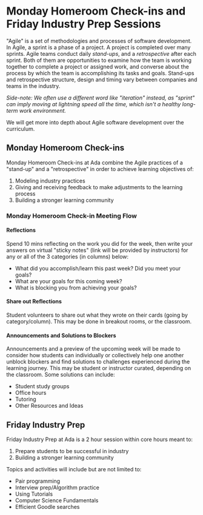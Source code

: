 # Monday Homeroom Check-ins and Friday Industry Prep Sessions

"Agile" is a set of methodologies and processes of software development. In Agile, a sprint is a phase of a project. A project is completed over many sprints. Agile teams conduct daily _stand-ups_, and a _retrospective_ after each sprint. Both of them are opportunities to examine how the team is working together to complete a project or assigned work, and converse about the process by which the team is accomplishing its tasks and goals. Stand-ups and retrospective structure, design and timing vary between companies and teams in the industry.

_Side-note: We often use a different word like "iteration" instead, as "sprint" can imply moving at lightning speed all the time, which isn't a healthy long-term work environment._

We will get more into depth about Agile software development over the curriculum.

## Monday Homeroom Check-ins

Monday Homeroom Check-ins at Ada combine the Agile practices of a "stand-up" and a "retrospective" in order to achieve learning objectives of:

1. Modeling industry practices
2. Giving and receiving feedback to make adjustments to the learning process
3. Building a stronger learning community

### Monday Homeroom Check-in Meeting Flow

#### Reflections 

Spend 10 mins reflecting on the work you did for the week, then write your answers on virtual "sticky notes" (link will be provided by instructors) for any or all of the 3 categories (in columns) below:

 - What did you accomplish/learn this past week? Did you meet your goals?
 - What are your goals for this coming week? 
 - What is blocking you from achieving your goals?

#### Share out Reflections

Student volunteers to share out what they wrote on their cards (going by category/column). This may be done in breakout rooms, or the classroom.

#### Announcements and Solutions to Blockers

Announcements and a preview of the upcoming week will be made to consider how students can individually or collectively help one another unblock blockers and find solutions to challenges experienced during the learning journey. This may be student or instructor curated, depending on the classroom. Some solutions can include:

 - Student study groups
 - Office hours 
 - Tutoring
 - Other Resources and Ideas 

## Friday Industry Prep

Friday Industry Prep at Ada is a 2 hour session within core hours meant to:

1. Prepare students to be successful in industry 
2. Building a stronger learning community

Topics and activities will include but are not limited to:

 - Pair programming
 - Interview prep/Algorithm practice
 - Using Tutorials
 - Computer Science Fundamentals
 - Efficient Goodle searches
